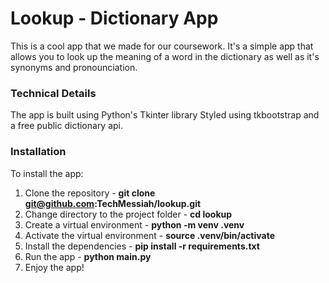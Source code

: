 # Lookup - Dictionary App
This is a cool app that we made for our coursework. It's a simple app that allows you to look up the meaning of a word in the dictionary as well as it's synonyms and pronounciation.
### Technical Details
The app is built using Python's Tkinter library Styled using tkbootstrap and a free public dictionary api.
### Installation
To install the app:
1. Clone the repository  -  **git clone git@github.com:TechMessiah/lookup.git**
2. Change directory to the project folder - **cd lookup**
3. Create a virtual environment - **python -m venv .venv**
4. Activate the virtual environment - **source .venv/bin/activate**
5. Install the dependencies - **pip install -r requirements.txt**
6. Run the app - **python main.py**
7. Enjoy the app!

